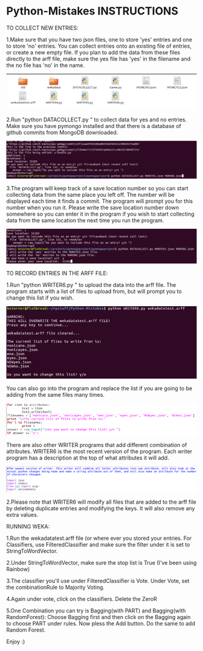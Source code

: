 Python-Mistakes INSTRUCTIONS
==========================================================================================================================

TO COLLECT NEW ENTRIES:

1.Make sure that you have two json files, one to store 'yes' entries and one to store 'no' entries. You can collect entries onto an existing file of entries, or create a new empty file. If you plan to add the data from these files directly to the arff file, make sure the yes file has 'yes' in the filename and the no file has 'no' in the name.

![Alt text](/INSTRUCTIONS/fig1.png?raw=true "FIGURE 1")

2.Run "python DATACOLLECT.py <yesfile> <nofile>" to collect data for yes and no entries. Make sure you have pymongo installed and that there is a database of github commits from MongoDB downloaded. 

![Alt text](/INSTRUCTIONS/fig2.png?raw=true "FIGURE 2")

3.The program will keep track of a save location number so you can start collecting data from the same place you left off. The number will be displayed each time it finds a commit. The program will prompt you for this number when you run it. Please write the save location number down somewhere so you can enter it in the program if you wish to start collecting data from the same location the next time you run the program.

![Alt text](/INSTRUCTIONS/fig3.png?raw=true "FIGURE 3")

TO RECORD ENTRIES IN THE ARFF FILE:

1.Run "python WRITER6.py <name of arff file>" to upload the data into the arff file. The program starts with a list of files to upload from, but will prompt you to change this list if you wish.

![Alt text](/INSTRUCTIONS/fig4.png?raw=true "FIGURE 4")

You can also go into the program and replace the list if you are going to be adding from the same files many times. 

![Alt text](/INSTRUCTIONS/fig5.png?raw=true "FIGURE 5")

There are also other WRITER programs that add different combination of attributes. WRITER6 is the most recent version of the program. Each writer program has a description at the top of what attributes it will add.

![Alt text](/INSTRUCTIONS/fig6.png?raw=true "FIGURE 6")

2.Please note that WRITER6 will modify all files that are added to the arff file by deleting duplicate entries and modifying the keys. It will also remove any extra values.

RUNNING WEKA:

1.Run the wekadatatest.arff file (or where ever you stored your entries. For Classifiers, use FilteredClassifier and make sure the filter under it is set to StringToWordVector. 

2.Under StringToWordVector, make sure the stop list is True (I've been using Rainbow)

3.The classifier you'll use under FilteredClassifier is Vote. Under Vote, set the combinationRule to Majority Voting.

4.Again under vote, click on the classifiers. Delete the ZeroR

5.One Combination you can try is Bagging(with PART) and Bagging(with RandomForest): Choose Bagging first and then click on the Bagging again to choose PART under rules. Now pless the Add button. Do the same to add Random Forest.

Enjoy :)
